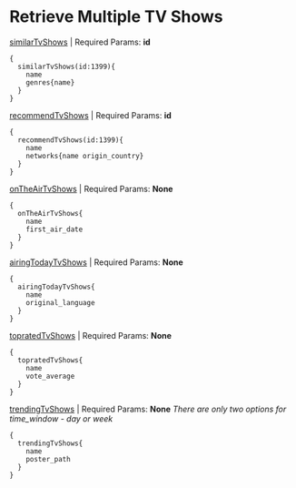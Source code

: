 # Retrieve Multiple TV Shows

[similarTvShows](https://developers.themoviedb.org/3/tv/get-similar-tv-shows) | Required Params: **id**
```
{
  similarTvShows(id:1399){
    name
    genres{name}
  }
}
```

[recommendTvShows](https://developers.themoviedb.org/3/tv/get-tv-recommendations) | Required Params: **id**
```
{
  recommendTvShows(id:1399){
    name
    networks{name origin_country}
  }
}
```

[onTheAirTvShows](https://developers.themoviedb.org/3/tv/get-tv-on-the-air) | Required Params: **None**
```
{
  onTheAirTvShows{
    name
    first_air_date
  }
}
```

[airingTodayTvShows](https://developers.themoviedb.org/3/tv/get-tv-airing-today) | Required Params: **None**
```
{
  airingTodayTvShows{
    name
    original_language
  }
}
```

[topratedTvShows](https://developers.themoviedb.org/3/tv/get-top-rated-tv) | Required Params: **None**
```
{
  topratedTvShows{
    name
    vote_average
  }
}
```

[trendingTvShows](https://developers.themoviedb.org/3/trending/get-trending) | Required Params: **None**
*There are only two options for time_window - day or week*
```
{
  trendingTvShows{
    name
    poster_path
  }
}
```